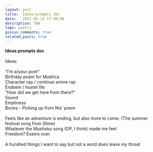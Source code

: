 ```yaml
---
layout: post
title:  Ideas:prompts doc
date:   2022-05-12 17:30:00
description: TBA
tags: poetry
giscus_comments: true
related_posts: true
---
```


<div class="poem">
<b>Ideas:prompts doc</b><br><br>Ideas:<br><br>"I’m a/your poet"<br>Birthday poem for Mudrica<br>Character rap / continue anime rap<br>Endsem / hostel life <br>"How did we get here from there?"<br>Sound<br>Emptiness<br>Bones - Picking up from Nis’ poem<br><br>Feels like an adventure is ending, but also more to come. (The summer festival song from Slime)<br>Whatever the Mushoku song (OP, I think) made me feel<br>Freedom? Exams over.<br><br>A hundred things I want to say but not a word does leave my throat</div>